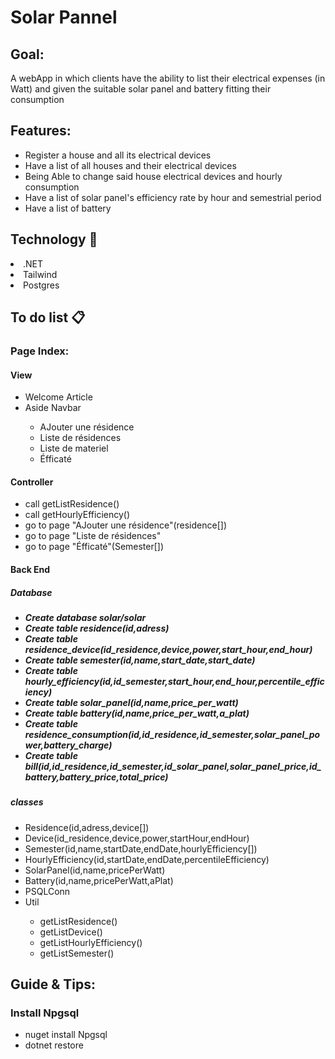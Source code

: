 <h1>Solar Pannel</h1>
<h2>Goal:</h2>
<p>A webApp in which clients have the ability to list their electrical expenses (in Watt) and given the suitable solar panel and battery fitting their consumption</p>
<h2>Features:</h2>
<ul>
    <li>Register a house and all its electrical devices</li>
    <li>Have a list of all houses and their electrical devices</li>
    <li>Being Able to change said house electrical devices and hourly consumption</li>
    <li>Have a list of solar panel's efficiency rate by hour and semestrial period</li>
    <li>Have a list of battery</li>
</ul>
<h2>Technology &#x1F680;</h2>
    <li>.NET</li>
    <li>Tailwind</li>
    <li>Postgres</li>
<h2>To do list &#x1F4CB;</h2>
    <h3>Page Index:</h3>
        <h4>View</h4>
            <ul>
                <li>Welcome Article</li>
                <li>Aside Navbar</li>
                <ul>
                    <li>AJouter une r&eacute;sidence</li>
                    <li>Liste de r&eacute;sidences</li>
                    <li>Liste de materiel</li>
                    <li>&Eacute;fficat&eacute;</li>
                </ul>
            </ul>
        <h4>Controller</h4>
            <ul>
                <li>call getListResidence()</li>
                <li>call getHourlyEfficiency()</li>
                <li>go to page "AJouter une r&eacute;sidence"(residence[])</li>
                <li>go to page "Liste de r&eacute;sidences"</li>
                <li>go to page "&Eacute;fficat&eacute;"(Semester[])</li>
            </ul>
        <h4>Back End</h4>
            <h5>Database<h5>
                <ul>
                    <li>Create database solar/solar</li>
                    <li>Create table residence(id,adress)</li>
                    <li>Create table residence_device(id_residence,device,power,start_hour,end_hour)</li>
                    <li>Create table semester(id,name,start_date,start_date)</li>
                    <li>Create table hourly_efficiency(id,id_semester,start_hour,end_hour,percentile_efficiency)</li>
                    <li>Create table solar_panel(id,name,price_per_watt)</li>
                    <li>Create table battery(id,name,price_per_watt,a_plat)</li>
                    <li>Create table residence_consumption(id,id_residence,id_semester,solar_panel_power,battery_charge)</li>
                    <li>Create table bill(id,id_residence,id_semester,id_solar_panel,solar_panel_price,id_battery,battery_price,total_price)</li>
                </ul>
            <h5>classes</h5>
                <ul>
                    <li>Residence(id,adress,device[])</li>
                    <li>Device(id_residence,device,power,startHour,endHour)</li>
                    <li>Semester(id,name,startDate,endDate,hourlyEfficiency[])</li>
                    <li>HourlyEfficiency(id,startDate,endDate,percentileEfficiency)</li>
                    <li>SolarPanel(id,name,pricePerWatt)</li>                    
                    <li>Battery(id,name,pricePerWatt,aPlat)</li>
                    <li>PSQLConn</li>
                    <li>Util</li>
                    <ul>
                        <li>getListResidence()</li>
                        <li>getListDevice()</li>
                        <li>getListHourlyEfficiency()</li>
                        <li>getListSemester()</li>
                    </ul>
                </ul>

<h2>Guide & Tips:</h2>
<h3>Install Npgsql</h3>
<ul>
    <li>nuget install Npgsql</li>
    <li>dotnet restore</li>
</ul>

